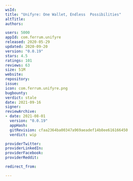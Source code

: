 ```yaml
---
wsId: 
title: "Unifyre: One Wallet, Endless  Possibilities"
altTitle: 
authors:

users: 5000
appId: com.ferrum.unifyre
released: 2020-05-29
updated: 2020-09-20
version: "0.0.19"
stars: 4.5
ratings: 101
reviews: 63
size: 51M
website: 
repository: 
issue: 
icon: com.ferrum.unifyre.png
bugbounty: 
verdict: stale
date: 2021-09-16
signer: 
reviewArchive:
- date: 2021-08-01
  version: "0.0.19"
  appHash: 
  gitRevision: cfaa2364ba00347a969aeadef14b8ee616166450
  verdict: wip

providerTwitter: 
providerLinkedIn: 
providerFacebook: 
providerReddit: 

redirect_from:

---
```



